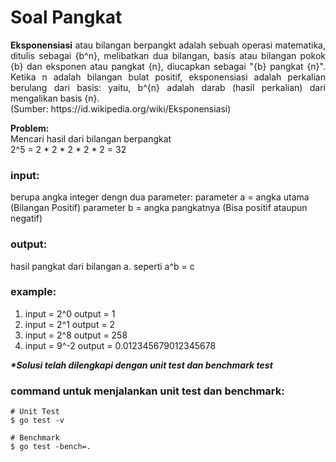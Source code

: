 # Soal Pangkat

<p align=justify><b>Eksponensiasi</b> atau bilangan berpangkt adalah sebuah operasi matematika, ditulis sebagai {b^n}, melibatkan dua bilangan, basis atau bilangan pokok {b} dan eksponen atau pangkat {n}, diucapkan sebagai "{b} pangkat {n}". Ketika n adalah bilangan bulat positif, eksponensiasi adalah perkalian berulang dari basis: yaitu, b^{n} adalah darab (hasil perkalian) dari mengalikan basis {n}. <br>
(Sumber: https://id.wikipedia.org/wiki/Eksponensiasi)
</p>

<b>Problem:</b><br>
Mencari hasil dari bilangan berpangkat <br>
2^5 = 2 * 2 * 2 * 2 * 2 = 32
<br>

### input:

berupa angka integer dengn dua parameter:
parameter a = angka utama (Bilangan Positif)
parameter b = angka pangkatnya (Bisa positif ataupun negatif)
<br>

### output:

hasil pangkat dari bilangan a. seperti a^b = c
<br>

### example:

1. input = 2^0      output = 1
2. input = 2^1      output = 2
3. input = 2^8      output = 258
4. input = 9^-2     output = 0.012345679012345678


<i><b>*Solusi telah dilengkapi dengan unit test dan benchmark test</b></i>

### command untuk menjalankan unit test dan benchmark:

```
# Unit Test
$ go test -v

# Benchmark
$ go test -bench=.
```
